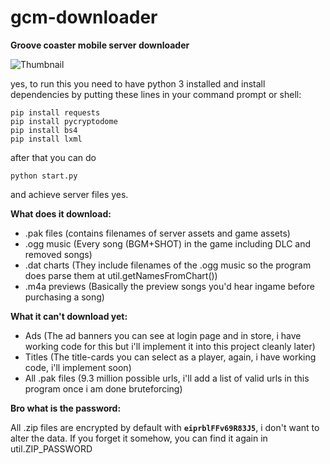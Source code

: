 # gcm-downloader
**Groove coaster mobile server downloader**

![Thumbnail](https://user-images.githubusercontent.com/33218378/92287708-d7f39e00-ef0a-11ea-9960-5b3a019a0542.PNG)

yes, to run this you need to have python 3 installed and 
install dependencies by putting these lines in your command prompt or shell:
```batch
pip install requests
pip install pycryptodome
pip install bs4
pip install lxml
```
after that you can do 
```batch
python start.py
``` 
and achieve server files yes. 

**What does it download:**

- .pak files (contains filenames of server assets and game assets)
- .ogg music (Every song (BGM+SHOT) in the game including DLC and removed songs)
- .dat charts (They include filenames of the .ogg music so the program does parse them at util.getNamesFromChart())
- .m4a previews (Basically the preview songs you'd hear ingame before purchasing a song)

**What it can't download yet:**

- Ads (The ad banners you can see at login page and in store, i have working code for this but i'll implement it into this project cleanly later)
- Titles (The title-cards you can select as a player, again, i have working code, i'll implement soon)
- All .pak files (9.3 million possible urls, i'll add a list of valid urls in this program once i am done bruteforcing)

**Bro what is the password:**

All .zip files are encrypted by default with **`eiprblFFv69R83J5`**, i don't want to alter the data.
If you forget it somehow, you can find it again in util.ZIP_PASSWORD
